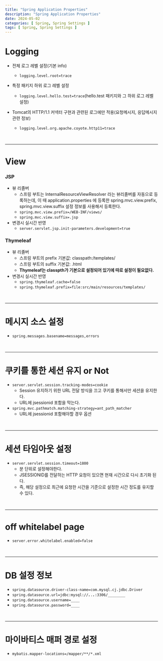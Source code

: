 ```yaml
---
title: "Spring Application Properties"
description: "Spring Application Properties"
date: 2024-05-02
categories: [ Spring, Spring Settings ]
tags: [ Spring, Spring Settings ]
---
```


# Logging

- 전체 로그 레벨 설정(기본 info)  
  - <code>logging.level.root=trace</code>
- 특정 패키지 하위 로그 레벨 설정  
  - <code>logging.level.hello.test=trace</code>(hello.test 패키지와 그 하위 로그 레벨 설정) 
  
- Tomcat의 HTTP/1.1 커넥터 구현과 관련된 로그에만 적용(요청메시지, 응답메시지 관련 정보)
  - <code>logging.level.org.apache.coyote.http11=trace</code>

<br/>
<hr>

# View

### JSP

- 뷰 리졸버
  - 스프링 부트는 InternalResourceViewResolver 라는 뷰리졸버를 자동으로 등록하는데, 이 때 application.properties 에 등록한 spring.mvc.view.prefix, spring.mvc.view.suffix 설정 정보를 사용해서 등록한다.  
  - <code>spring.mvc.view.prefix=/WEB-INF/views/</code>  
  - <code>spring.mvc.view.suffix=.jsp</code>
- 변경시 실시간 반영
  - <code>server.servlet.jsp.init-parameters.development=true</code>

### Thymeleaf

- 뷰 리졸버
  - 스프링 부트의 prefix 기본값: classpath:/templates/
  - 스프링 부트의 suffix 기본값: .html
  - **Thymeleaf는 classpth가 기본으로 설정되어 있기에 따로 설정이 필요없다.** 
- 변경시 실시간 반영
  - <code>spring.thymeleaf.cache=false</code>
  - <code>spring.thymeleaf.prefix=file:src/main/resources/templates/</code>

<br/>
<hr>

# 메시지 소스 설정

- <code>spring.messages.basename=messages,errors</code>

<br/>
<hr>

# 쿠키를 통한 세션 유지 or Not

- <code>server.servlet.session.tracking-modes=cookie</code>
  - Session 유지하기 위한 URL 전달 방식을 끄고 쿠키를 통해서만 세션을 유지한다.
  - URL에 jsessionid 포함을 막는다. 
- <code>spring.mvc.pathmatch.matching-strategy=ant_path_matcher</code>
  - URL에 jsessionid 포함해야할 경우 옵션

<br/>
<hr>

# 세션 타임아웃 설정

- <code>server.servlet.session.timeout=1800</code>
  - 분 단위로 설정해야한다. 
  - JSESSIONID를 전달하는 HTTP 요청이 있으면 현재 시간으로 다시 초기화 된다. 
  - 즉, 해당 설정으로 최근에 요청한 시간을 기준으로 설정한 시간 정도를 유지할 수 있다.  

<br/>
<hr>

# off whitelabel page

- <code>server.error.whitelabel.enabled=false</code>

<br/>
<hr>

# DB 설정 정보

- <code>spring.datasource.driver-class-name=com.mysql.cj.jdbc.Driver</code>
- <code>spring.datasource.url=jdbc:mysql://___.___.___.___:3306/________</code>
- <code>spring.datasource.username=____</code>
- <code>spring.datasource.password=____</code>

<br/>
<hr>

# 마이바티스 매퍼 경로 설정

- <code>mybatis.mapper-locations=/mapper/**/*.xml</code>




